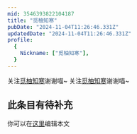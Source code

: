 ```yaml
---
mid: 3546393822104187
title: "觅柚知寒"
pubDate: "2024-11-04T11:26:46.331Z"
updatedDate: "2024-11-04T11:26:46.331Z"
profile:
  {
    Nickname: ["觅柚知寒"],
  }
---
```


关注[觅柚知寒](https://space.bilibili.com/3546393822104187)谢谢喵~ 关注[觅柚知寒](https://space.bilibili.com/3546393822104187)谢谢喵~

## 此条目有待补充
你可以在[这里](https://github.com/Yuhanawa/VTuber.ICU/edit/master/src/content/v/觅柚知寒/index.md)编辑本文
